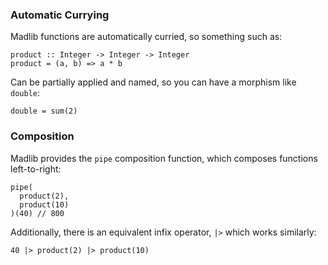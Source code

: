 ### Automatic Currying

Madlib functions are automatically curried, so something such as:
```madlib
product :: Integer -> Integer -> Integer
product = (a, b) => a * b
```
Can be partially applied and named, so you can have a morphism like `double`:
```madlib
double = sum(2)
```

### Composition

Madlib provides the `pipe` composition function, which composes functions left-to-right:
```madlib
pipe(
  product(2),
  product(10)
)(40) // 800
```

Additionally, there is an equivalent infix operator, `|>` which works similarly:
```madlib
40 |> product(2) |> product(10)
```
